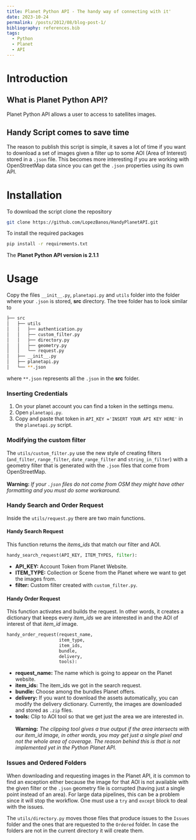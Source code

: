 ```yaml
---
title: Planet Python API - The handy way of connecting with it'
date: 2023-10-24
permalink: /posts/2012/08/blog-post-1/
bibliography: references.bib  
tags:
  - Python
  - Planet
  - API
---
```


# Introduction
## What is Planet Python API?
Planet Python API allows a user to access to satellites images.
## Handy Script comes to save time
The reason to publish this script is simple, it saves a lot of time if you want to download a set of images given a filter up to some AOI (Area of Interest) stored in a `.json` file. 
This becomes more interesting if you are working with OpenStreetMap data since you can get the `.json` properties using its own API.

# Installation
To download the script clone the repository 
```bash
git clone https://github.com/LopezBanos/HandyPlanetAPI.git
```
To install the required packages 
```bash
pip install -r requirements.txt
```
The **Planet Python API version is 2.1.1**
# Usage
Copy the files `__init__.py`, `planetapi.py` and `utils` folder into the folder where your `.json` is stored, **src** directory. The tree folder has to look similar to
```bash
├── src
│   ├── utils
│   │   ├── authentication.py
│   │   ├── custom_filter.py
│   │   ├── directory.py
│   │   ├── geometry.py
│   │   └── request.py
│   ├── __init__.py
│   ├── planetapi.py
│   └── **.json
```
where `**.json` represents all the `.json` in the **src** folder. 
### Inserting Credentials
1. On your planet account you can find a token in the settings menu. <br> 
2. Open `planetapi.py`.
3. Copy and paste that token in `API_KEY ='INSERT YOUR API KEY HERE'` in the `planetapi.py` script.

### Modifying the custom filter
The `utils/custom_filter.py` use the new style of creating filters (`and_filter`, `range_filter`, `date_range_filter` and `string_in_filter`) with a geometry filter that is generated with the `.json` files that come from OpenStreetMap. <br><br>
**Warning:** *If your `.json` files do not come from OSM they might have other formatting and you must do some workaround.*
### Handy Search and Order Request
Inside the `utils/request.py` there are two main functions. 
#### Handy Search Request
This function returns the *items_ids* that match our filter and AOI.
```python
handy_search_request(API_KEY, ITEM_TYPES, filter):
```
- **API_KEY:** Account Token from Planet Website.
- **ITEM_TYPE:** Collection or Scene from the Planet where we want to get the images from. 
- **filter:** Custom filter created with `custom_filter.py`. <br>


#### Handy Order Request
This function activates and builds the request. In other words, it creates a dictionary that keeps every *item_ids* we are interested in and the AOI of interest of that *item_id* image. 
```python
handy_order_request(request_name, 
                    item_type, 
                    item_ids, 
                    bundle, 
                    delivery, 
                    tools):
```

- **request_name:** The name which is going to appear on the Planet website.
- **item_ids:** The item_ids we got in the search request. 
- **bundle:** Choose among the bundles Planet offers.
- **delivery:** If you want to download the assets automatically, you can modify the delivery dictionary. Currently, the images are downloaded and stored as `.zip` files.
- **tools:** Clip to AOI tool so that we get just the area we are interested in. <br><br>
**Warning:** *The clipping tool gives a true output if the area intersects with our item_id image, in other words, you may get just a single pixel and not the whole area of coverage. The reason behind this is that is not implemented yet in the Python Planet API.*
### Issues and Ordered Folders
When downloading and requesting images in the Planet API, it is common to find an exception either because the image for that AOI is not available with the given filter or the `.json` geometry file is corrupted (having just a single point instead of an area). For large data pipelines, this can be a problem since it will stop the workflow. One must use a `try` and `except` block to deal with the issues.  

The `utils/directory.py` moves those files that produce issues to the `Issues` folder and the ones that are requested to the `Ordered` folder. In case the folders are not in the current directory it will create them. 